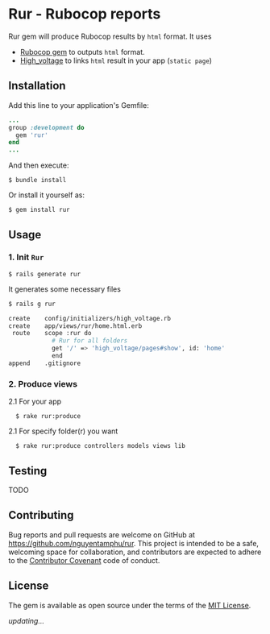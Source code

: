 # Rur - Rubocop reports

Rur gem will produce Rubocop results by `html` format.
It uses
- [Rubocop gem](https://github.com/rubocop-hq/rubocop) to outputs `html` format.
- [High_voltage](https://github.com/thoughtbot/high_voltage) to links `html` result in your app (`static page`)

## Installation

Add this line to your application's Gemfile:

```ruby
...
group :development do
  gem 'rur'
end
...
```

And then execute:

    $ bundle install

Or install it yourself as:

    $ gem install rur

## Usage

### 1. Init `Rur`

    $ rails generate rur

  It generates some necessary files
```bash
$ rails g rur

create    config/initializers/high_voltage.rb
create    app/views/rur/home.html.erb
 route    scope :rur do
            # Rur for all folders
            get '/' => 'high_voltage/pages#show', id: 'home'
            end
append    .gitignore
```

### 2. Produce views

  2.1 For your app

      $ rake rur:produce

  2.1 For specify folder(r) you want

      $ rake rur:produce controllers models views lib

## Testing
  TODO

## Contributing

Bug reports and pull requests are welcome on GitHub at https://github.com/nguyentamphu/rur. This project is intended to be a safe, welcoming space for collaboration, and contributors are expected to adhere to the [Contributor Covenant](http://contributor-covenant.org) code of conduct.

## License

The gem is available as open source under the terms of the [MIT License](https://opensource.org/licenses/MIT).

*updating...*
